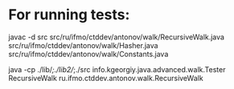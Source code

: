# For running tests:
 javac -d src src/ru/ifmo/ctddev/antonov/walk/RecursiveWalk.java src/ru/ifmo/ctddev/antonov/walk/Hasher.java src/ru/ifmo/ctddev/antonov/walk/Constants.java
 
 java -cp ./lib/*;./lib2/*;./src info.kgeorgiy.java.advanced.walk.Tester RecursiveWalk ru.ifmo.ctddev.antonov.walk.RecursiveWalk

